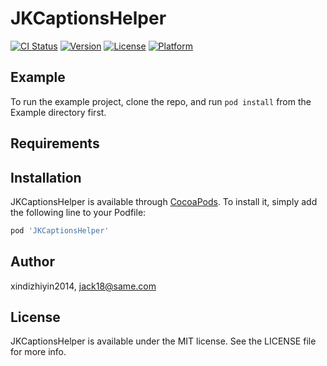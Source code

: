 # JKCaptionsHelper

[![CI Status](https://img.shields.io/travis/xindizhiyin2014/JKCaptionsHelper.svg?style=flat)](https://travis-ci.org/xindizhiyin2014/JKCaptionsHelper)
[![Version](https://img.shields.io/cocoapods/v/JKCaptionsHelper.svg?style=flat)](https://cocoapods.org/pods/JKCaptionsHelper)
[![License](https://img.shields.io/cocoapods/l/JKCaptionsHelper.svg?style=flat)](https://cocoapods.org/pods/JKCaptionsHelper)
[![Platform](https://img.shields.io/cocoapods/p/JKCaptionsHelper.svg?style=flat)](https://cocoapods.org/pods/JKCaptionsHelper)

## Example

To run the example project, clone the repo, and run `pod install` from the Example directory first.

## Requirements

## Installation

JKCaptionsHelper is available through [CocoaPods](https://cocoapods.org). To install
it, simply add the following line to your Podfile:

```ruby
pod 'JKCaptionsHelper'
```

## Author

xindizhiyin2014, jack18@same.com

## License

JKCaptionsHelper is available under the MIT license. See the LICENSE file for more info.
